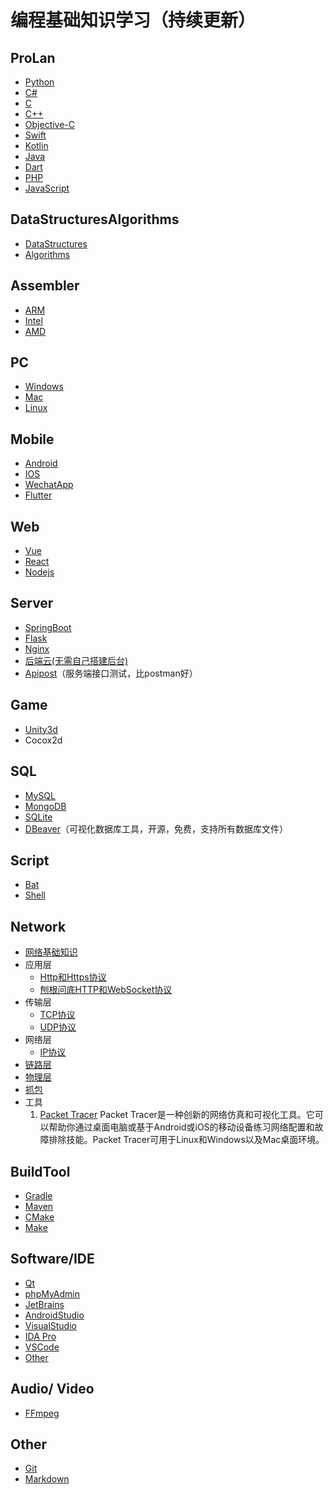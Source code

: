 # 编程基础知识学习（持续更新）

## ProLan

+ [Python](Python.md)
+ [C#](C#.md)
+ [C](C.md)
+ [C++](C++.md)
+ [Objective-C](Objective-C.md)
+ [Swift](Swift.md)
+ [Kotlin](Kotlin.md)
+ [Java](Java.md)
+ [Dart](Dart.md)
+ [PHP](PHP.md)
+ [JavaScript](JavaScript.md)

## DataStructuresAlgorithms

+ [DataStructures](DataStructuresAlgorithms/DataStructures.md)
+ [Algorithms](DataStructuresAlgorithms/Algorithms.md)

## Assembler

+ [ARM](Assembler/arm.md)
+ [Intel](Assembler/Intel.md)
+ [AMD]()

## PC

+ [Windows](PC/Windows.md)
+ [Mac](PC/Mac.md)
+ [Linux](PC/Linux.md)

## Mobile

+ [Android](Mobile/Android.md)
+ [IOS](Mobile/IOS.md)
+ [WechatApp](Mobile/WechatApp.md)
+ [Flutter](Mobile/Flutter.md)

## Web

+ [Vue]()
+ [React]()
+ [Nodejs](Web/Nodejs.md)

## Server

+ [SpringBoot](Server/SpringBoot.md)
+ [Flask](Server/Flask.md)
+ [Nginx](Server/Nginx.md)
+ [后端云(无需自己搭建后台)](Server/Server_Sky.md)
+ [Apipost](https://www.apipost.cn/)（服务端接口测试，比postman好）

## Game

+ [Unity3d](Game/Unity3d.md)
+ Cocox2d

## SQL

+ [MySQL](SQL/MySQL.md)
+ [MongoDB](SQL/MongoDB.md)
+ [SQLite](SQL/SQLite.md)
+ [DBeaver](https://github.com/dbeaver/dbeaver)（可视化数据库工具，开源，免费，支持所有数据库文件）

## Script

+ [Bat](Script/Bat.md)
+ [Shell](Script/Shell.md)

## Network

+ [网络基础知识](Network/NetworkProtocol.md)
+ 应用层
  - [Http和Https协议](Network/HTTP.md)
  - [刨根问底HTTP和WebSocket协议](https://www.jianshu.com/p/0e5b946880b4)
+ 传输层
  + [TCP协议](Network/TCP.md)
  + [UDP协议](Network/UDP.md)
+ 网络层
  + [IP协议](Network/IP.md)
+ [链路层](Network/LinkLayer.md)
+ [物理层](Network/PhysicalLayer.md)
+ [抓包](Network/AnasylePacket.md)
+ 工具
  1. [Packet Tracer](https://www.packettracernetwork.com/)
     Packet Tracer是一种创新的网络仿真和可视化工具。它可以帮助你通过桌面电脑或基于Android或iOS的移动设备练习网络配置和故障排除技能。Packet Tracer可用于Linux和Windows以及Mac桌面环境。

## BuildTool

+ [Gradle](BuildTool/Gradle.md)
+ [Maven](BuildTool/Maven.md)
+ [CMake](BuildTool/CMake.md)
+ [Make]()

## Software/IDE

+ [Qt](IDE/Qt.md)
+ [phpMyAdmin](IDE/phpMyAdmin)
+ [JetBrains](IDE/JetBrains.md)
+ [AndroidStudio](IDE/AndroidStudio.md)
+ [VisualStudio](IDE/VisualStudio.md)
+ [IDA Pro](IDE/IDA.md)
+ [VSCode](IDE/VSCode.md)
+ [Other](IDE/Other.md)

## Audio/ Video

+ [FFmpeg](Audio_Video/FFmpeg.md)

## Other

+ [Git](Other/Git.md)
+ [Markdown](Other/Markdown.md)
